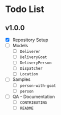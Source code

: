 # Todo List

## v1.0.0

- [x] Repository Setup
- [ ] Models
  - [ ] `Deliverer`
  - [ ] `DeliveryGoat`
  - [ ] `DeliveryPerson`
  - [ ] `Dispatcher`
  - [ ] `Location`
- [ ] Samples
  - [ ] `person-with-goat`
  - [ ] `person`
- [ ] QA - Documentation
  - [ ] `CONTRIBUTING`
  - [ ] `README`
